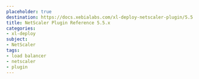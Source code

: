 ```yaml
---
placeholder: true
destination: https://docs.xebialabs.com/xl-deploy-netscaler-plugin/5.5.x/netscalerPluginManual.html
title: NetScaler Plugin Reference 5.5.x
categories:
- xl-deploy
subject:
- NetScaler
tags:
- load balancer
- netscaler
- plugin
---
```

